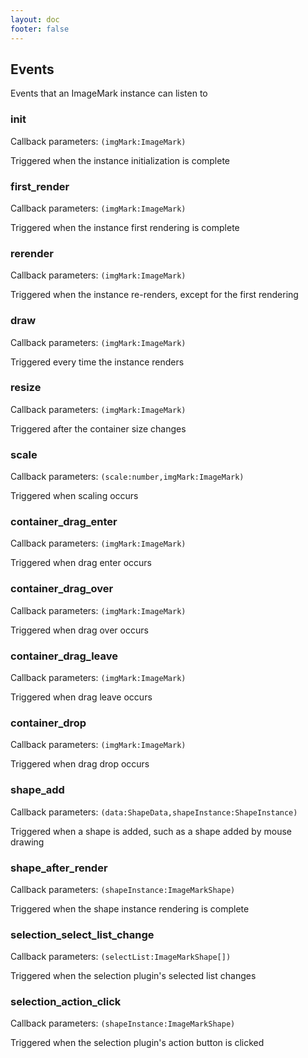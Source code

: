 ```yaml
---
layout: doc
footer: false
---
```


## Events

Events that an ImageMark instance can listen to

### init

Callback parameters: `(imgMark:ImageMark)`

Triggered when the instance initialization is complete

### first_render

Callback parameters: `(imgMark:ImageMark)`

Triggered when the instance first rendering is complete

### rerender

Callback parameters: `(imgMark:ImageMark)`

Triggered when the instance re-renders, except for the first rendering

### draw

Callback parameters: `(imgMark:ImageMark)`

Triggered every time the instance renders

### resize

Callback parameters: `(imgMark:ImageMark)`

Triggered after the container size changes

### scale

Callback parameters: `(scale:number,imgMark:ImageMark)`

Triggered when scaling occurs

### container_drag_enter

Callback parameters: `(imgMark:ImageMark)`

Triggered when drag enter occurs

### container_drag_over

Callback parameters: `(imgMark:ImageMark)`

Triggered when drag over occurs

### container_drag_leave

Callback parameters: `(imgMark:ImageMark)`

Triggered when drag leave occurs

### container_drop

Callback parameters: `(imgMark:ImageMark)`

Triggered when drag drop occurs

### shape_add

Callback parameters: `(data:ShapeData,shapeInstance:ShapeInstance)`

Triggered when a shape is added, such as a shape added by mouse drawing

### shape_after_render

Callback parameters: `(shapeInstance:ImageMarkShape)`

Triggered when the shape instance rendering is complete

### selection_select_list_change

Callback parameters: `(selectList:ImageMarkShape[])`

Triggered when the selection plugin's selected list changes

### selection_action_click

Callback parameters: `(shapeInstance:ImageMarkShape)`

Triggered when the selection plugin's action button is clicked
